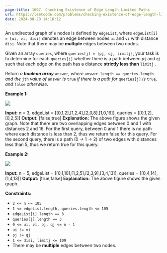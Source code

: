 ```yaml
---
page-title: 1697. Checking Existence of Edge Length Limited Paths
url: https://leetcode.com/problems/checking-existence-of-edge-length-limited-paths/description/
date: 2024-08-20 14:16:12
---
```

An undirected graph of `n` nodes is defined by `edgeList`, where `edgeList[i] = [ui, vi, disi]` denotes an edge between nodes `ui` and `vi` with distance `disi`. Note that there may be **multiple** edges between two nodes.

Given an array `queries`, where `queries[j] = [pj, qj, limitj]`, your task is to determine for each `queries[j]` whether there is a path between `pj` and `qj` such that each edge on the path has a distance **strictly less than** `limitj` .

Return *a **boolean array*** `answer`*, where* `answer.length == queries.length` *and the* `jth` *value of* `answer` *is* `true` *if there is a path for* `queries[j]` *is* `true`*, and* `false` *otherwise*.

**Example 1:**

![](https://assets.leetcode.com/uploads/2020/12/08/h.png)

**Input:** n = 3, edgeList = \[\[0,1,2\],\[1,2,4\],\[2,0,8\],\[1,0,16\]\], queries = \[\[0,1,2\],\[0,2,5\]\]
**Output:** \[false,true\]
**Explanation:** The above figure shows the given graph. Note that there are two overlapping edges between 0 and 1 with distances 2 and 16.
For the first query, between 0 and 1 there is no path where each distance is less than 2, thus we return false for this query.
For the second query, there is a path (0 -> 1 -> 2) of two edges with distances less than 5, thus we return true for this query.

**Example 2:**

![](https://assets.leetcode.com/uploads/2020/12/08/q.png)

**Input:** n = 5, edgeList = \[\[0,1,10\],\[1,2,5\],\[2,3,9\],\[3,4,13\]\], queries = \[\[0,4,14\],\[1,4,13\]\]
**Output:** \[true,false\]
**Explanation:** The above figure shows the given graph.

**Constraints:**

-   `2 <= n <= 105`
-   `1 <= edgeList.length, queries.length <= 105`
-   `edgeList[i].length == 3`
-   `queries[j].length == 3`
-   `0 <= ui, vi, pj, qj <= n - 1`
-   `ui != vi`
-   `pj != qj`
-   `1 <= disi, limitj <= 109`
-   There may be **multiple** edges between two nodes.